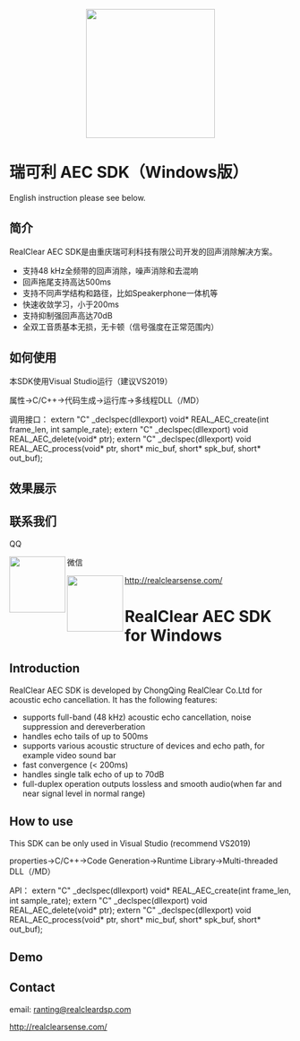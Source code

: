 <p align="center"><img width="230" src="http://realclearsense.com/img/images/github_icon.png"></p>


# 瑞可利 AEC SDK（Windows版）
English instruction please see below.
## 简介
RealClear AEC SDK是由重庆瑞可利科技有限公司开发的回声消除解决方案。
- 支持48 kHz全频带的回声消除，噪声消除和去混响
- 回声拖尾支持高达500ms
- 支持不同声学结构和路径，比如Speakerphone一体机等
- 快速收敛学习，小于200ms
- 支持抑制强回声高达70dB
- 全双工音质基本无损，无卡顿（信号强度在正常范围内）
## 如何使用
本SDK使用Visual Studio运行（建议VS2019）

属性->C/C++->代码生成->运行库->多线程DLL（/MD）

调用接口：
extern "C" _declspec(dllexport) void* REAL_AEC_create(int frame_len, int sample_rate);
extern "C" _declspec(dllexport) void REAL_AEC_delete(void* ptr);
extern "C" _declspec(dllexport) void REAL_AEC_process(void* ptr, short* mic_buf, short* spk_buf, short* out_buf);
## 效果展示

## 联系我们
<p>QQ</p>
<img width="100" align="left" src="http://realclearsense.com/common/file/download?storeFileName=0201912021337327109.jpg">
<p></p>        
<p>微信</p>
<img width="100" align="left" src="http://realclearsense.com/common/file/download?storeFileName=0201912021320232948.jpg">


http://realclearsense.com/


#       
#    
          
# RealClear AEC SDK for Windows
## Introduction
RealClear AEC SDK is developed by ChongQing RealClear Co.Ltd for acoustic echo cancellation. It has the following features:
- supports full-band (48 kHz) acoustic echo cancellation, noise suppression and dereverberation
- handles echo tails of up to 500ms
- supports various acoustic structure of devices and echo path, for example video sound bar
- fast convergence (< 200ms)
- handles single talk echo of up to 70dB
- full-duplex operation outputs lossless and smooth audio(when far and near signal level in normal range)
## How to use
This SDK can be only used in Visual Studio (recommend VS2019)

properties->C/C++->Code Generation->Runtime Library->Multi-threaded DLL（/MD）

API：
extern "C" _declspec(dllexport) void* REAL_AEC_create(int frame_len, int sample_rate);
extern "C" _declspec(dllexport) void REAL_AEC_delete(void* ptr);
extern "C" _declspec(dllexport) void REAL_AEC_process(void* ptr, short* mic_buf, short* spk_buf, short* out_buf);
## Demo

## Contact
email: ranting@realcleardsp.com

http://realclearsense.com/
